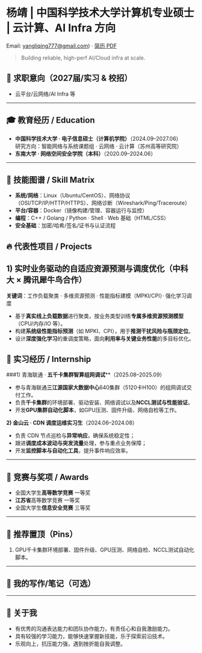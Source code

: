 # 杨靖 | 中国科学技术大学计算机专业硕士 | 云计算、AI Infra 方向


Email: yangliqing777@gmail.com)  · [简历 PDF](杨靖_简历_中国科学技术大学.pdf)
> Building reliable, high-perf AI/Cloud infra at scale. 

## 🎯 求职意向（2027届/实习 & 校招）
- 云平台/云网络/AI Infra 等

---

## 🎓 教育经历 / Education
- **中国科学技术大学 · 电子信息硕士（计算机学院）**（2024.09–2027.06）  
  研究方向：智能网络与系统课题组 · 云网络 · 云计算（苏州高等研究院）
- **东南大学 · 网络空间安全学院（本科）**（2020.09–2024.06）

---

## 🧠 技能图谱 / Skill Matrix
- **系统/网络**：Linux（Ubuntu/CentOS）、网络协议（OSI/TCP/IP/HTTP/HTTPS）、网络诊断（Wireshark/Ping/Traceroute）  
- **平台/容器**：Docker（镜像构建/管理、容器运行与监控）  
- **编程**：C++ / Golang / Python · Shell · Web 基础（HTML/CSS）  
- **安全基础**：加密/哈希/签名/证书与认证流程  


## 🔥 代表性项目 / Projects
## 1) 实时业务驱动的自适应资源预测与调度优化（中科大 × 腾讯犀牛鸟合作）
**关键词**：工作负载聚类 · 多维资源预测 · 性能指标建模（MPKI/CPI）· 强化学习调度  
- 基于**真实线上负载数据**进行聚类，按业务类型训练**专属多维资源预测模型**（CPU/内存/IO 等）。  
- 构建**系统级性能指标预测**（如 MPKI、CPI），用于**推测干扰风险与瓶颈定位**。  
- 设计**深度强化学习**的重调度策略，面向**利用率与关键业务性能**的多目标优化。  


## 🧪 实习经历 / Internship

###1) 青海联通 · **五千卡集群智算组网调试****（2025.08–2025.09）  
- 参与青海联通**三江源国家大数据中心**640集群（5120卡H100）的组网调试交付工作。
- 负责**千卡集群**的环境部署、驱动安装、网络调试以及**NCCL测试与性能验证**。
- 开发**GPU集群自动化脚本**，如GPU压测、固件升级、网络自检等工作。



**2) 金山云 · CDN 调度运维实习生**（2024.06–2024.08）  
- 负责 CDN 节点巡检与**异常响应**，确保系统稳定性；  
- 跟进**调度成本波动与突发流量**处理，参与重点业务保障；  
- 开发**监控脚本与自动化工具**，提升事件响应效率。  

---

## 🏅 竞赛与奖项 / Awards
- 全国大学生**高等数学竞赛** 一等奖  
- **江苏省**高等数学竞赛 一等奖  
- 全国大学生**信息安全竞赛** 三等奖

---

## 📌 推荐置顶（Pins）
1. GPU千卡集群环境部署、固件升级、GPU压测、网络自检、NCCL测试自动化脚本。

---

## 📝 我的写作/笔记（可选）

---

## 💬 关于我
- 有优秀的沟通表达能力和团队协作能力，有责任心和自我激励能力。
- 具有较强的学习能力，能够快速掌握新技能，乐于探索前沿技术。
- 乐观向上，抗压能力强，遇到挫折能自我调整。


